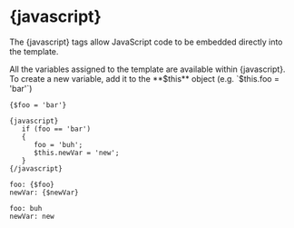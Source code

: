 # {javascript} #
The {javascript} tags allow JavaScript code to be embedded directly into the template.

All the variables assigned to the template are available within {javascript}. To create a new variable, add it to the **$this** object (e.g. `$this.foo = 'bar'`)

```
{$foo = 'bar'}

{javascript}
   if (foo == 'bar')
   {
      foo = 'buh';
      $this.newVar = 'new';
   }
{/javascript}

foo: {$foo}
newVar: {$newVar}
```
```
foo: buh
newVar: new
```
